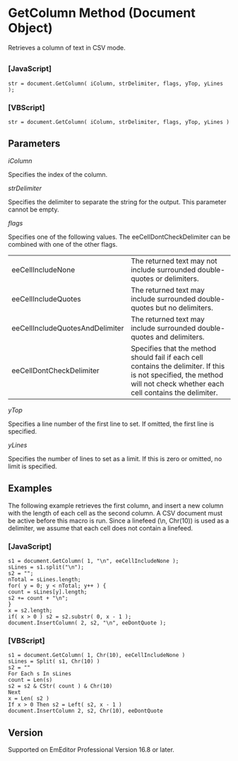 # GetColumn Method (Document Object)

Retrieves a column of text in CSV mode.

## 

### \[JavaScript\]

```
str = document.GetColumn( iColumn, strDelimiter, flags, yTop, yLines );
```

### \[VBScript\]

```
str = document.GetColumn( iColumn, strDelimiter, flags, yTop, yLines )
```

## Parameters

_iColumn_

Specifies the index of the column.

_strDelimiter_

Specifies the delimiter to separate the string for the output. This parameter cannot be empty.

_flags_

Specifies one of the following values. The eeCellDontCheckDelimiter can be combined with one of the other flags.

|     |     |
| --- | --- |
| eeCellIncludeNone | The returned text may not include surrounded double-quotes or delimiters. |
| eeCellIncludeQuotes | The returned text may include surrounded double-quotes but no delimiters. |
| eeCellIncludeQuotesAndDelimiter | The returned text may include surrounded double-quotes and delimiters. |
| eeCellDontCheckDelimiter | Specifies that the method should fail if each cell contains the delimiter. If this is not specified, the method will not check whether each cell contains the delimiter. |

_yTop_

Specifies a line number of the first line to set. If omitted, the first line is specified.

_yLines_

Specifies the number of lines to set as a limit. If this is zero or omitted, no limit is specified.

## Examples

The following example retrieves the first column, and insert a new column with the length of each cell as the second column. A CSV document must be active before this macro is run. Since a linefeed (\\n, Chr(10)) is used as a delimiter, we assume that each cell does not contain a linefeed.

### \[JavaScript\]

```
s1 = document.GetColumn( 1, "\n", eeCellIncludeNone );
sLines = s1.split("\n");
s2 = "";
nTotal = sLines.length;
for( y = 0; y < nTotal; y++ ) {
count = sLines[y].length;
s2 += count + "\n";
}
x = s2.length;
if( x > 0 ) s2 = s2.substr( 0, x - 1 );
document.InsertColumn( 2, s2, "\n", eeDontQuote );
```

### \[VBScript\]

```
s1 = document.GetColumn( 1, Chr(10), eeCellIncludeNone )
sLines = Split( s1, Chr(10) )
s2 = ""
For Each s In sLines
count = Len(s)
s2 = s2 & CStr( count ) & Chr(10)
Next
x = Len( s2 )
If x > 0 Then s2 = Left( s2, x - 1 )
document.InsertColumn 2, s2, Chr(10), eeDontQuote
```

## Version

Supported on EmEditor Professional Version 16.8 or later.
